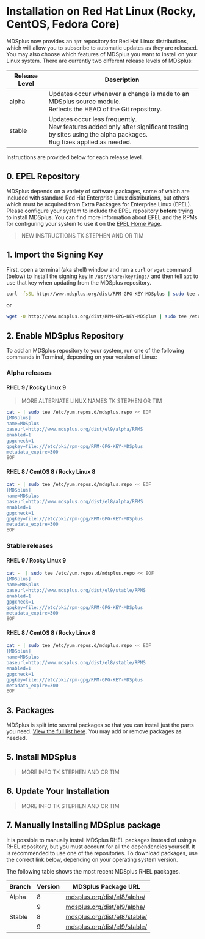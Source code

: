 # Installation on Red Hat Linux (Rocky, CentOS, Fedora Core)

MDSplus now provides an `apt` repository for Red Hat Linux distributions, which will allow you to subscribe to automatic updates as they are released. You may also choose which features of MDSplus you want to install on your Linux system. There are currently two different release levels of MDSplus:

| Release Level | Description |
| ------------- | ------------------------------------------------------------------------------------------------------------------------------------------------------ |
| alpha         | Updates occur whenever a change is made to an MDSplus source module.<br>Reflects the HEAD of the Git repository.                                               |
| stable        | Updates occur less frequently.<br>New features added only after significant testing by sites using the alpha packages.<br>Bug fixes applied as needed. |

Instructions are provided below for each release level.


## 0. EPEL Repository

MDSplus depends on a variety of software packages, some of which are included with standard Red Hat Enterprise Linux distributions, but others which must be acquired from Extra Packages for Enterprise Linux (EPEL). Please configure your system to include the EPEL repository **before** trying to install MDSplus. You can find more information about EPEL and the RPMs for configuring your system to use it on the [EPEL Home Page](http://fedoraproject.org/wiki/EPEL).

> NEW INSTRUCTIONS TK STEPHEN AND OR TIM

## 1. Import the Signing Key

First, open a terminal (aka shell) window and run a `curl` or `wget` command  (below) to install the signing key in `/usr/share/keyrings/` and then tell `apt` to use that key when updating from the MDSplus repository.

```sh
curl -fsSL http://www.mdsplus.org/dist/RPM-GPG-KEY-MDSplus | sudo tee /etc/pki/rpm-gpg/RPM-GPG-KEY-MDSplus > /dev/null
```

or

```sh
wget -O http://www.mdsplus.org/dist/RPM-GPG-KEY-MDSplus | sudo tee /etc/pki/rpm-gpg/RPM-GPG-KEY-MDSplus > /dev/null
```


## 2. Enable MDSplus Repository

To add an MDSplus repository to your system, run one of the following commands in Terminal, depending on your version of Linux:
### Alpha releases

#### RHEL 9 / Rocky Linux 9

> MORE ALTERNATE LINUX NAMES TK STEPHEN OR TIM

```sh
cat - | sudo tee /etc/yum.repos.d/mdsplus.repo << EOF
[MDSplus]
name=MDSplus
baseurl=http://www.mdsplus.org/dist/el9/alpha/RPMS
enabled=1
gpgcheck=1
gpgkey=file:///etc/pki/rpm-gpg/RPM-GPG-KEY-MDSplus
metadata_expire=300
EOF
```

#### RHEL 8 / CentOS 8 / Rocky Linux 8 

```sh
cat - | sudo tee /etc/yum.repos.d/mdsplus.repo << EOF
[MDSplus]
name=MDSplus
baseurl=http://www.mdsplus.org/dist/el8/alpha/RPMS
enabled=1
gpgcheck=1
gpgkey=file:///etc/pki/rpm-gpg/RPM-GPG-KEY-MDSplus
metadata_expire=300
EOF
```

### Stable releases

#### RHEL 9 / Rocky Linux 9

```sh
cat -  | sudo tee /etc/yum.repos.d/mdsplus.repo << EOF
[MDSplus]
name=MDSplus
baseurl=http://www.mdsplus.org/dist/el9/stable/RPMS
enabled=1
gpgcheck=1
gpgkey=file:///etc/pki/rpm-gpg/RPM-GPG-KEY-MDSplus
metadata_expire=300
EOF
```

#### RHEL 8 / CentOS 8 / Rocky Linux 8
```sh
cat - | sudo tee /etc/yum.repos.d/mdsplus.repo << EOF
[MDSplus]
name=MDSplus
baseurl=http://www.mdsplus.org/dist/el8/stable/RPMS
enabled=1
gpgcheck=1
gpgkey=file:///etc/pki/rpm-gpg/RPM-GPG-KEY-MDSplus
metadata_expire=300
EOF
```

## 3. Packages

MDSplus is split into several packages so that you can install just the parts you need. [View the full list here](/install/packages.md). You may add or remove packages as needed.

## 5. Install MDSplus

> MORE INFO TK STEPHEN AND OR TIM

## 6. Update Your Installation

> MORE INFO TK STEPHEN AND OR TIM

## 7. Manually Installing MDSplus package

It is possible to manually install MDSplus RHEL packages instead of using a RHEL repository, but you must account for all the dependencies yourself. It is recommended to use one of the repositories. To download packages, use the correct link below, depending on your operating system version.

The following table shows the most recent MDSplus RHEL packages.

| Branch | Version | MDSplus Package URL |
|--------|--------|-------------|
| Alpha  | 8      | [mdsplus.org/dist/el8/alpha/](https://www.mdsplus.org/dist/el8/alpha/) |
|        | 9      | [mdsplus.org/dist/el9/alpha/](https://www.mdsplus.org/dist/el9/alpha/) |
| Stable | 8      | [mdsplus.org/dist/el8/stable/](https://www.mdsplus.org/dist/el8/stable/) |
|        | 9      | [mdsplus.org/dist/el9/stable/](https://www.mdsplus.org/dist/el9/stable) |